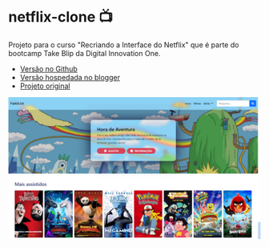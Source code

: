 # netflix-clone 📺
Projeto para o curso "Recriando a Interface do Netflix" que é parte do bootcamp Take Blip da Digital Innovation One.

 - [Versão no Github](https://srtazuzza.github.io/netflix-clone/)
 - [Versão hospedada no blogger](https://familist.blogspot.com/)
 - [Projeto original](https://github.com/felipeAguiarCode/netflix-clone)

![image](img/Example.png)
